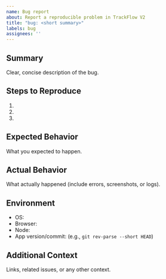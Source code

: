 ```yaml
---
name: Bug report
about: Report a reproducible problem in TrackFlow V2
title: "bug: <short summary>"
labels: bug
assignees: ''
---
```


## Summary
Clear, concise description of the bug.

## Steps to Reproduce
1. 
2. 
3. 

## Expected Behavior
What you expected to happen.

## Actual Behavior
What actually happened (include errors, screenshots, or logs).

## Environment
- OS: 
- Browser: 
- Node: 
- App version/commit: (e.g., `git rev-parse --short HEAD`)

## Additional Context
Links, related issues, or any other context.

